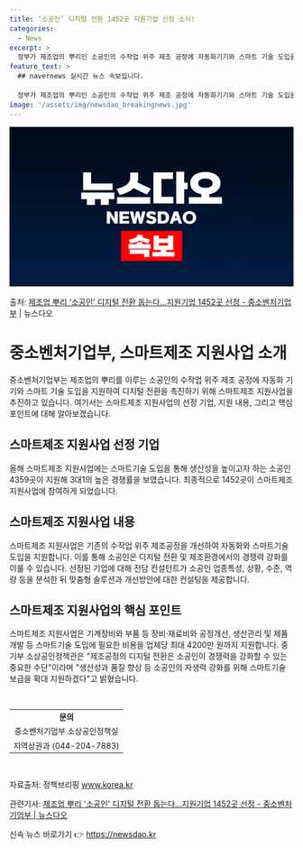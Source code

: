 ```yaml
---
title: ‘소공인’ 디지털 전환 1452곳 지원기업 선정 소식!
categories:
  - News
excerpt: >
  정부가 제조업의 뿌리인 소공인의 수작업 위주 제조 공정에 자동화기기와 스마트 기술 도입을 제공해 디지털 전환…
feature_text: >
  ## navernews 실시간 뉴스 속보입니다.

  정부가 제조업의 뿌리인 소공인의 수작업 위주 제조 공정에 자동화기기와 스마트 기술 도입을 제공해 디지털 전환…
image: '/assets/img/newsdao_breakingnews.jpg'
---
```


![뉴스다오 속보](/assets/img/newsdao_breakingnews.jpg)

<p>출처: <a href="https://newsdao.kr/3731" rel="dofollow">제조업 뿌리 ‘소공인’ 디지털 전환 돕는다…지원기업 1452곳 선정 - 중소벤처기업부</a> | 뉴스다오</p>

<h1>중소벤처기업부, 스마트제조 지원사업 소개</h1>

중소벤처기업부는 제조업의 뿌리를 이루는 소공인의 수작업 위주 제조 공정에 자동화 기기와 스마트 기술 도입을 지원하여 디지털 전환을 촉진하기 위해 스마트제조 지원사업을 추진하고 있습니다. 여기서는 스마트제조 지원사업의 선정 기업, 지원 내용, 그리고 핵심 포인트에 대해 알아보겠습니다.

<h2 data-ke-size="size26">스마트제조 지원사업 선정 기업</h2>
<p data-ke-size="size16">올해 스마트제조 지원사업에는 스마트기술 도입을 통해 생산성을 높이고자 하는 소공인 4359곳이 지원해 3대1의 높은 경쟁률을 보였습니다. 최종적으로 1452곳이 스마트제조 지원사업에 참여하게 되었습니다.</p>

<h2 data-ke-size="size26">스마트제조 지원사업 내용</h2>
<p data-ke-size="size16">스마트제조 지원사업은 기존의 수작업 위주 제조공정을 개선하여 자동화와 스마트기술 도입을 지원합니다. 이를 통해 소공인은 디지털 전환 및 제조환경에서의 경쟁력 강화를 이룰 수 있습니다. 선정된 기업에 대해 전담 컨설턴트가 소공인 업종특성, 상황, 수준, 역량 등을 분석한 뒤 맞춤형 솔루션과 개선방안에 대한 컨설팅을 제공합니다.</p>

<h2 data-ke-size="size26">스마트제조 지원사업의 핵심 포인트</h2>
<p data-ke-size="size16">스마트제조 지원사업은 기계장비와 부품 등 장비·재료비와 공정개선, 생산관리 및 제품개발 등 스마트기술 도입에 필요한 비용을 업체당 최대 4200만 원까지 지원합니다. 중기부 소상공인정책관은 "제조공정의 디지털 전환은 소공인이 경쟁력을 강화할 수 있는 중요한 수단"이라며 "생산성과 품질 향상 등 소공인의 자생력 강화를 위해 스마트기술 보급을 확대 지원하겠다"고 밝혔습니다.</p>

<p data-ke-size="size16">&nbsp;</p>

<table>
<tbody>
<tr>
<td style="text-align: center; height: 17px;"><b>문의</b></td>
</tr>
<tr>
<td style="text-align: center; height: 17px;">중소벤처기업부 소상공인정책실</td>
</tr>
<tr>
<td style="text-align: center; height: 17px;">지역상권과 (044-204-7883)</td>
</tr>
</tbody>
</table>

<p data-ke-size="size16">&nbsp;</p>
<p data-ke-size="size16">자료출처: 정책브리핑 <a href="https://www.korea.kr">www.korea.kr</a></p>
<p data-ke-size="size16">관련기사: <a href="https://newsdao.kr/3731">제조업 뿌리 '소공인' 디지털 전환 돕는다…지원기업 1452곳 선정 - 중소벤처기업부 | 뉴스다오</a></p> 

신속 뉴스 바로가기 👉 <a href="https://newsdao.kr" rel="dofollow">https://newsdao.kr</a>


